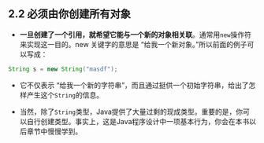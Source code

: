 ## 2.2 必须由你创建所有对象

- **一旦创建了一个引用，就希望它能与一个新的对象相关联**。通常用`new`操作符来实现这一目的。new 关键字的意思是 “给我一个新对象。”所以前面的例子可以写成：

```java
String s = new String("masdf");
```

- 它不仅表示 “给我一个新的字符串”，而且通过挺供一个初始字符串，给出了怎样产生这个`String`的信息。

- 当然，除了`String`类型，Java提供了大量过剩的现成类型。重要的是，你可以自行创建类型。事实上，这是Java程序设计中一项基本行为，你会在本书以后章节中慢慢学到。

